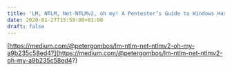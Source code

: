 ```yaml
---
title: 'LM, NTLM, Net-NTLMv2, oh my! A Pentester’s Guide to Windows Hashes'
date: 2020-01-27T15:59:00+01:00
draft: false
---
```


[https://medium.com/@petergombos/lm-ntlm-net-ntlmv2-oh-my-a9b235c58ed4?](https://medium.com/@petergombos/lm-ntlm-net-ntlmv2-oh-my-a9b235c58ed4?)